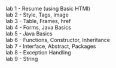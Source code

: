 lab 1 - Resume (using Basic HTMl)\
lab 2 - Style, Tags, Image\
lab 3 - Table, Frames, href\
lab 4 - Forms, Java Basics\
lab 5 - Java Basics\
lab 6 - Functions, Constructor, Inheritance\
lab 7 - Interface, Abstract, Packages\
lab 8 - Exception Handling\
lab 9 - String
